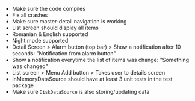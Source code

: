 - Make sure the code compiles
- Fix all crashes
- Make sure master-detail navigation is working
- List screen should display all items
- Romanian & English supported
- Night mode supported
- Detail Screen > Alarm button (top bar) > Show a notification after 10 seconds: "Notification from alarm button"
- Show a notification everytime the list of items was change: "Something was changed"
- List screen > Menu Add button > Takes user to details screen
- InMemoryDataSource should have at least 3 unit tests in the test package
- Make sure `DiskDataSource` is also storing/updating data